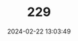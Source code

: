 ---
title: "229"
category: "Acipenser stellatus"
draft: false
date: 2024-02-22 13:03:49
languages:
  English: ["Star sturgeon", "Stellate Sturgeon"]
  Azerbaijani: ["Ag-Balyg", "Uzun-burun"]
  Greek, Modern (1453-): ["Aστροξυρύχι"]
  French: ["Esturgeon étoilé"]
  Spanish; Castilian: ["Esturión estrellado"]
  Iranian (Other): ["Ozoonboroon"]
  Russian: ["Sevryuga", "Shevriga"]
  Kazakh: ["Shokkyr"]
  German: ["Sternhausen"]
  Turkmen: ["Tirana"]
---